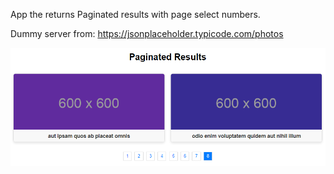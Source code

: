 
App the returns Paginated results with page select numbers.

Dummy server from: https://jsonplaceholder.typicode.com/photos

![App image](./src/exampleApp.png)